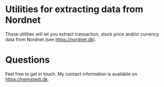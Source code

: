 Utilities for extracting data from Nordnet
==========================================

These utilities will let you extract transaction, stock price and/or currency data from Nordnet (see https://nordnet.dk). 

Questions
=========

Feel free to get in touch. My contact information is available on https://helmstedt.dk.